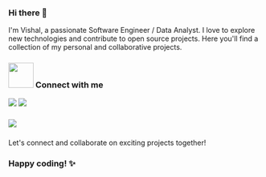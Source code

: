 ### Hi there 👋

I'm Vishal, a passionate Software Engineer / Data Analyst. I love to explore new technologies and contribute to open source projects. Here you'll find a collection of my personal and collaborative projects.

<h3 align="left"><img src="https://media.giphy.com/media/MIGbtLZoVjbl0bYbAd/giphy.gif" width="50px"> Connect with me </h3> 
<a href="https://www.linkedin.com/in/vishalprasanna11/"> <img src="https://img.shields.io/badge/linkedin-%230077B5.svg?&style=for-the-badge&logo=linkedin&logoColor=white" target="_blank"/></a>
<a href="https://www.vishalprasanna.me/"><img src="https://img.shields.io/badge/Website-%2320BEFF.svg?&style=for-the-badge&logo=Wikipedia&logoColor=white" target="_blank"/></a>


### 

![](https://komarev.com/ghpvc/?username=vishalprasanna11)

### 
Let's connect and collaborate on exciting projects together!

### Happy coding! ✨
